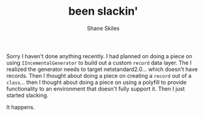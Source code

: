 ﻿---
layout: post
author: Shane Skiles
title: been slackin'
tags: 
---

Sorry I haven't done anything recently. I had planned on doing a piece on using ```IIncementalGenerator```
to build out a custom ```record``` data layer. The I realized the generator needs to target 
netstandard2.0... which doesn't have records. Then I thought about doing a piece on creating a 
```record``` out of a ```class```... then I thought about doing a piece on using a polyfill to provide
functionality to an environment that doesn't fully support it. Then I just started slacking.

It happens.


